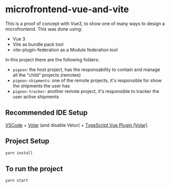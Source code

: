 # microfrontend-vue-and-vite

This is a proof of concept with Vue3, to show one of many ways to design a microfrontend. This was done using:

- Vue 3
- Vite as bundle pack tool
- vite-plugin-federation as a Module federation tool

In this project there are the following folders:

- `pigeon`: the host project, has the responsability to contain and manage all the "child" projects (remotes)
- `pigeon-shipments`: one of the remote projects, it's responsible for show the shipments the user has
- `pigeon-tracker`: another remote project, it's responsible to tracker the user active shipments

## Recommended IDE Setup

[VSCode](https://code.visualstudio.com/) + [Volar](https://marketplace.visualstudio.com/items?itemName=Vue.volar) (and disable Vetur) + [TypeScript Vue Plugin (Volar)](https://marketplace.visualstudio.com/items?itemName=Vue.vscode-typescript-vue-plugin).

## Project Setup

```sh
yarn install
```

## To run the project

```sh
yarn start
```
